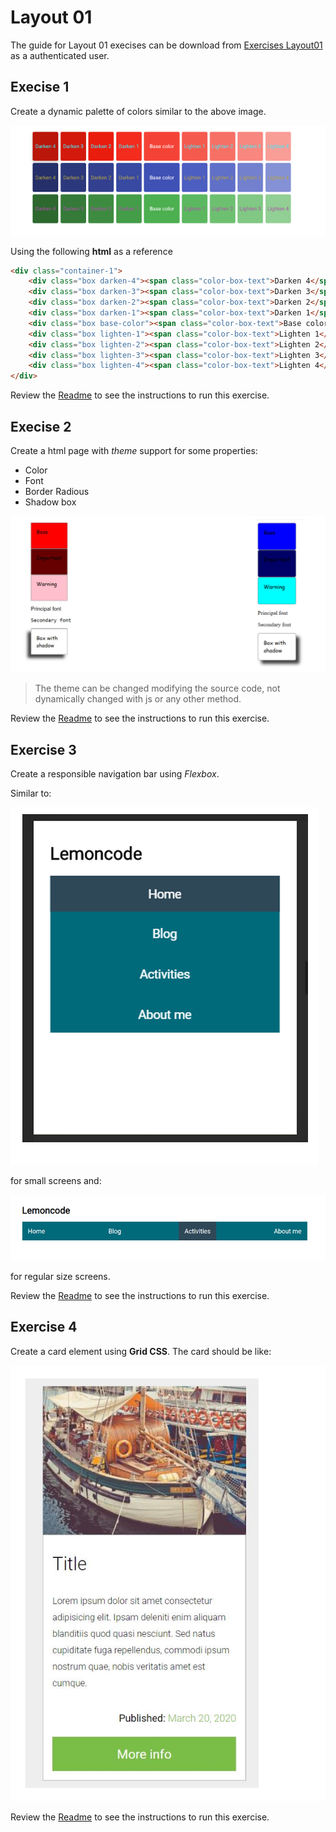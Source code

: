 # Layout 01

The guide for Layout 01 execises can be download from [Exercises Layout01](https://campus.lemoncode.net/#/training/68077e45f00c2d5dcf088b4d/delivery-list/680790e2ef958e1c1b2100ce) as a authenticated user.

## Execise 1

Create a dynamic palette of colors similar to the above image.

![Dynamic Palette](./assets/dynamic-palette.png)

Using the following **html** as a reference

```html
<div class="container-1"> 
    <div class="box darken-4"><span class="color-box-text">Darken 4</span></div> 
    <div class="box darken-3"><span class="color-box-text">Darken 3</span></div> 
    <div class="box darken-2"><span class="color-box-text">Darken 2</span></div> 
    <div class="box darken-1"><span class="color-box-text">Darken 1</span></div> 
    <div class="box base-color"><span class="color-box-text">Base color</span></div> 
    <div class="box lighten-1"><span class="color-box-text">Lighten 1</span></div> 
    <div class="box lighten-2"><span class="color-box-text">Lighten 2</span></div> 
    <div class="box lighten-3"><span class="color-box-text">Lighten 3</span></div> 
    <div class="box lighten-4"><span class="color-box-text">Lighten 4</span></div> 
</div> 

```

Review the [Readme](./exercise1/Readme.md) to see the instructions to run this exercise.

## Execise 2

Create a html page with *theme* support for some properties:

 - Color
 - Font
 - Border Radious
 - Shadow box

 ![Themes](./assets/theme.png)

 > The theme can be changed modifying the source code, not dynamically changed with js or any other method.

 Review the [Readme](./exercise2/Readme.md) to see the instructions to run this exercise.

 ## Exercise 3

 Create a responsible navigation bar using *Flexbox*. 
 
 Similar to:

  ![Navbar small screens](./assets/navbar-1.png)

  for small screens and:

  ![NavBar regular screens](./assets/navbar-2.png)

  for regular size screens.

Review the [Readme](./exercise3/Readme.md) to see the instructions to run this exercise.

## Exercise 4

Create a card element using **Grid CSS**. The card should be like:

![Card](./assets/card.png)

Review the [Readme](./exercise4/Readme.md) to see the instructions to run this exercise.